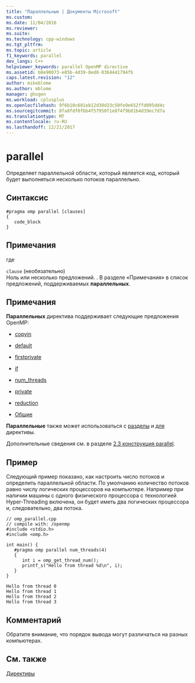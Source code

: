```yaml
---
title: "Параллельные | Документы Microsoft"
ms.custom: 
ms.date: 11/04/2016
ms.reviewer: 
ms.suite: 
ms.technology: cpp-windows
ms.tgt_pltfrm: 
ms.topic: article
f1_keywords: parallel
dev_langs: C++
helpviewer_keywords: parallel OpenMP directive
ms.assetid: b8e90073-e85b-4d39-8ed8-0364441794fb
caps.latest.revision: "12"
author: mikeblome
ms.author: mblome
manager: ghogen
ms.workload: cplusplus
ms.openlocfilehash: 9f6b10c681eb12d38d33c50fe9e652ffd095dd4c
ms.sourcegitcommit: 8fa8fdf0fbb4f57950f1e8f4f9b81b4d39ec7d7a
ms.translationtype: MT
ms.contentlocale: ru-RU
ms.lasthandoff: 12/21/2017
---
```

# <a name="parallel"></a>parallel
Определяет параллельной области, который является код, который будет выполняться несколько потоков параллельно.  
  
## <a name="syntax"></a>Синтаксис  
  
```  
#pragma omp parallel [clauses]  
{  
   code_block  
}  
```  
  
## <a name="remarks"></a>Примечания  
 где  
  
 `clause` (необязательно)  
 Ноль или несколько предложений.  . В разделе «Примечания» в список предложений, поддерживаемых **параллельных**.  
  
## <a name="remarks"></a>Примечания  
 **Параллельных** директива поддерживает следующие предложения OpenMP:  
  
-   [copyin](../../../parallel/openmp/reference/copyin.md)  
  
-   [default](../../../parallel/openmp/reference/default-openmp.md)  
  
-   [firstprivate](../../../parallel/openmp/reference/firstprivate.md)  
  
-   [if](../../../parallel/openmp/reference/if-openmp.md)  
  
-   [num_threads](../../../parallel/openmp/reference/num-threads.md)  
  
-   [private](../../../parallel/openmp/reference/private-openmp.md)  
  
-   [reduction](../../../parallel/openmp/reference/reduction.md)  
  
-   [Общие](../../../parallel/openmp/reference/shared-openmp.md)  
  
 **Параллельные** также может использоваться с [разделы](../../../parallel/openmp/reference/sections-openmp.md) и [для](../../../parallel/openmp/reference/for-openmp.md) директивы.  
  
 Дополнительные сведения см. в разделе [2.3 конструкция parallel](../../../parallel/openmp/2-3-parallel-construct.md).  
  
## <a name="example"></a>Пример  
 Следующий пример показано, как настроить число потоков и определить параллельной области. По умолчанию количество потоков равно числу логических процессоров на компьютере. Например при наличии машины с одного физического процессора с технологией Hyper-Threading включена, он будет иметь два логических процессора и, следовательно, два потока.  
  
```  
// omp_parallel.cpp  
// compile with: /openmp   
#include <stdio.h>  
#include <omp.h>  
  
int main() {  
   #pragma omp parallel num_threads(4)  
   {  
      int i = omp_get_thread_num();  
      printf_s("Hello from thread %d\n", i);  
   }  
}  
```  
  
```Output  
Hello from thread 0  
Hello from thread 1  
Hello from thread 2  
Hello from thread 3  
```  
  
## <a name="comment"></a>Комментарий  
 Обратите внимание, что порядок вывода могут различаться на разных компьютерах.  
  
## <a name="see-also"></a>См. также  
 [Директивы](../../../parallel/openmp/reference/openmp-directives.md)
